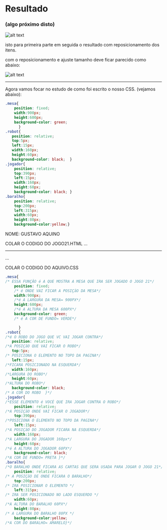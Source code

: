 # Resultado
### (algo próximo disto)

![alt text](image.png)

isto para primeira parte em seguida o resultado com reposicionamento dos itens.

com o reposicionamento e ajuste tamanho  deve ficar parecido como abaixo:

![alt text](image-1.png)

<hr>

Agora vamos focar no estudo de como foi escrito o nosso CSS. (vejamos abaixo):

``` css
.mesa{
    position: fixed;
    width:900px;
    height:600px;
    background-color: green;
      }
.robot{
   position: relative;
   top:5px;
   left:15px;
   width:160px;
   height:60px;
   background-color: black;  }      
.jogador{
    position: relative;
    top:390px;
    left:15px;
    width:160px;
    height:60px;
    background-color: black; }   
.baralho{
    position: relative;
    top:200px;
    left:315px;
    width:60px;
    height:80px;
    background-color:yellow;}   
```


NOME: GUSTAVO AQUINO

COLAR O CODIGO DO JOGO21.HTML
...
<!---->
<!DOCTYPE html> 
<!--<!DOCTYPE HTML> É UMA PARTE CRUCIAL DE QUALQUER DOCUMENTO HTML. ELA INFORMA AO NAVEGADOR QUAL A VERSÃO DO HTML ESTÁ SENDO USADA NO DOCUMENTO E AJUDA O NAVEGADOR A RENDERIZÁ-LO CORRETAMENTE.  -->
<html lang="en">
    <!--INDICAR O IDIOMA -->
<head>
    <!--A TAG <HEAD> NO HTML É USADA PARA INCLUIR INFORMAÇÕES SOBRE O DOCUMENTO, TAIS COMO O TÍTULO DA PÁGINA, META TAGS PARA SEO (SEARCH ENGINE OPTIMIZATION), LIGAÇÕES PARA FOLHAS DE ESTILO CSS EXTERNAS, SCRIPTS JAVASCRIPT EXTERNOS, E OUTROS META DADOS RELEVANTES PARA A PÁGINA.-->
    <meta charset="UTF-8">
    <!--A TAG <META CHARSET="UTF-8"> NO HTML ESPECIFICA A CODIFICAÇÃO DE CARACTERES UTF-8 PARA O DOCUMENTO, GARANTINDO QUE O NAVEGADOR INTERPRETE CORRETAMENTE OS CARACTERES ESPECIAIS, ACENTOS E SÍMBOLOS DE DIFERENTES IDIOMAS. ISSO É CRUCIAL PARA EXIBIR O TEXTO CORRETAMENTE, INDEPENDENTEMENTE DO IDIOMA UTILIZADO NA PÁGINA.-->
    <meta name="viewport" content="width=device-width, initial-scale=1.0">
    <!--A TAG <META NAME="VIEWPORT" CONTENT="WIDTH=DEVICE-WIDTH, INITIAL-SCALE=1.0"> NO HTML CONTROLA O LAYOUT E O DIMENSIONAMENTO DA PÁGINA EM DISPOSITIVOS MÓVEIS. ELA GARANTE QUE A LARGURA DA PÁGINA SEJA EQUIVALENTE À LARGURA DO DISPOSITIVO E DEFINE O NÍVEL INICIAL DE ZOOM AO CARREGAR A PÁGINA EM DISPOSITIVOS MÓVEIS. ISSO ASSEGURA UM LAYOUT RESPONSIVO E UMA EXPERIÊNCIA CONSISTENTE E AMIGÁVEL EM SMARTPHONES E TABLETS.-->
    <title>Document</title>
   <!--A TAG <TITLE>DOCUMENT</TITLE> NO HTML DEFINE O TÍTULO DO DOCUMENTO, EXIBIDO NA BARRA DE TÍTULO DO NAVEGADOR E EM RESULTADOS DE BUSCA.--> 
    <link rel="stylesheet" href="estilo.css">
    <!--A TAG <LINK REL="STYLESHEET" HREF="ESTILO.CSS"> NO HTML VINCULA UM ARQUIVO EXTERNO DE ESTILO CSS AO DOCUMENTO, PERMITINDO A APLICAÇÃO CONSISTENTE DE ESTILOS DE FORMATAÇÃO, COMO CORES E FONTES, EM TODAS AS PÁGINAS. ISSO PROMOVE A ORGANIZAÇÃO DO CÓDIGO E FACILITA A MANUTENÇÃO.-->
</head>
    <!--A TAG </HEAD> NO HTML MARCA O FIM DA SEÇÃO <HEAD> DO DOCUMENTO. A SEÇÃO <HEAD> É ONDE SÃO INCLUÍDAS INFORMAÇÕES SOBRE O DOCUMENTO, COMO O TÍTULO DA PÁGINA, META TAGS, LIGAÇÃO PARA ARQUIVOS CSS E JAVASCRIPT, ENTRE OUTROS METADADOS IMPORTANTES PARA A ESTRUTURAÇÃO E FORMATAÇÃO DA PÁGINA.-->
<body>
    <!--A TAG <BODY> NO HTML É USADA PARA DELIMITAR O CONTEÚDO VISÍVEL DE UMA PÁGINA DA WEB. TODO O CONTEÚDO QUE DEVE SER EXIBIDO NA JANELA DO NAVEGADOR, COMO TEXTO, IMAGENS, VÍDEOS, FORMULÁRIOS E OUTROS ELEMENTOS VISUAIS, É COLOCADO DENTRO DESTA TAG.-->
    <div class="mesa"> 
        <!--é UMA DIVISãO DECLARADA MESA-->
        <div class="robot"></div>
        <!--é UMA DIVISãO DECLARADA ROBO-->
        <div class="baralho"></div>
        <!--é DIVISãO DECLARADA BARALHO-->
        <div class="jogador"></div>
        <!--é UMa DIVISãO DECLARADA JOGADOR-->
    <hr>
        <!--É USADA PARA INSERIR UMA LINHA HORIZONTAL OU UMA DIVISÃO VISUAL ENTRE ELEMENTOS NA PÁGINA DA WEB. ESSA TAG É FREQUENTEMENTE UTILIZADA PARA SEPARAR SEÇÕES DE CONTEÚDO, COMO PARÁGRAFOS, TÍTULOS OU OUTROS ELEMENTOS, COM O INTUITO DE MELHORAR A LEGIBILIDADE E ORGANIZAÇÃO DO LAYOUT DA PÁGINA.-->
    </div>
    <!--A TAG </DIV> NO HTML MARCA O FIM DE UMA DIVISÃO OU SEÇÃO DO DOCUMENTO. ELA É USADA PARA FECHAR UMA DIVISÃO QUE FOI ABERTA COM A TAG <DIV>. -->
</body>
    <!--A TAG <BODY> NO HTML É USADA PARA DELIMITAR O CONTEÚDO VISÍVEL DE UMA PÁGINA DA WEB. TODO O CONTEÚDO QUE DEVE SER EXIBIDO NA JANELA DO NAVEGADOR, COMO TEXTO, IMAGENS, VÍDEOS, FORMULÁRIOS E OUTROS ELEMENTOS VISUAIS, É COLOCADO DENTRO DESTA TAG.-->
</html>
<!--A TAG </HTML> NO HTML MARCA O FIM DO DOCUMENTO HTML. ELA INDICA AO NAVEGADOR QUE TODO O CÓDIGO HTML DO DOCUMENTO FOI ENCERRADO.-->
...

COLAR O CODIGO DO AQUIVO.CSS
``` css 
.mesa{
/* ESSA FUNÇÂO é A QUE MOSTRA A MESA QUE IRA SER JOGADO O JOGO 21*/
    position: fixed;
    /* é ONDE VAI FICAR A POSIÇãO DA MESA*/  
    width:900px;
    /*é A LARGURA DA MESA= 900PX*/
    height:600px;
    /*é A ALTURA DA MESA 600PX*/
    background-color: green;
    /* é A COR DE FUNDO= VERDE*/

      }
.robot{
/*é O ROBO DO JOGO QUE VC VAI JOGAR CONTRA*/
   position: relative;
/*A POSIÇãO QUE VAI FICAR O ROBO*/
   top:5px;
/* POSICIONA O ELEMENTO NO TOPO DA PAGINA*/
   left:15px;
/*FICARA POSICIONADO NA ESQUERDA*/
   width:160px;
/*LARGURA DO ROBO*/
   height:60px;
/*ALTURA DO ROBO*/
   background-color: black;
/* A COR DO ROBO  }*/      
.jogador{
/*ESSE ELEMENTO é VOCÈ QUE IRA JOGAR CONTRA O ROBO*/
    position: relative;
/*A POSIÇãO ONDE VAI FICAR O JOGADOR*/
    top:390px;
/*POSICIONA O ELEMENTO NO TOPO DA PAGINA*/
    left:15px;
/*A POSIÇãO DO JOGADOR FICARA NA ESQUERDA*/
    width:160px;
/*A LARGURA DO JOGADOR 160px*/
    height:60px;
/*é A ALTURA DO JOGADOR 60PX*/
    background-color: black;
/*A COR DE FUNDO= PRETA }*/   
.baralho{
/*O BARALHO ONDE FICARA AS CARTAS QUE SERA USADA PARA JOGAR O JOGO 21*/
    position: relative;
/* A POSIÇãO DE ONDE FICARA O BARALHO*/
    top:200px;
/* IRA POSICIONAR O ELEMENTO */
    left:315px;
/* IRA SER POSICIONADO NO LADO ESQUERDO */
    width:60px;
/*A ALTURA DO BARALHO 60PX*/
    height:80px;
/* A LARGURA DO BARALHO 80PX */
    background-color:yellow;
/*A COR DO BARALHO= AMARELO}*/  
```

